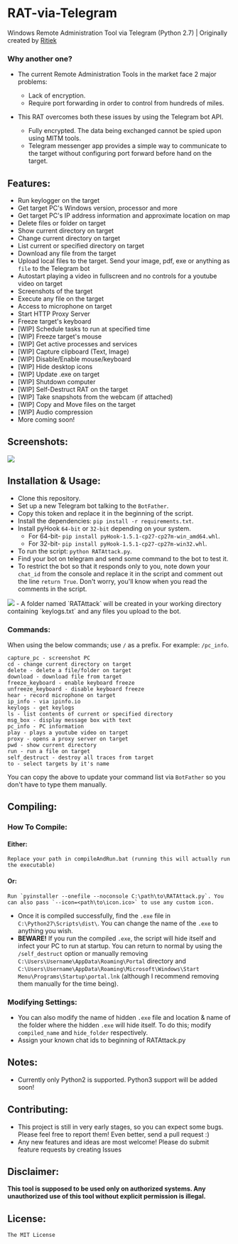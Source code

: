 # RAT-via-Telegram

Windows Remote Administration Tool via Telegram (Python 2.7) | Originally created by <a href="http://github.com/Ritiek">Ritiek</a>

### Why another one?

- The current Remote Administration Tools in the market face 2 major problems:

    - Lack of encryption.
    - Require port forwarding in order to control from hundreds of miles.

- This RAT overcomes both these issues by using the Telegram bot API.

    - Fully encrypted. The data being exchanged cannot be spied upon using MITM tools.
    - Telegram messenger app provides a simple way to communicate to the target without configuring port forward before hand on the target.

## Features:

- Run keylogger on the target
- Get target PC's Windows version, processor and more
- Get target PC's IP address information and approximate location on map
- Delete files or folder on target
- Show current directory on target
- Change current directory on target
- List current or specified directory on target
- Download any file from the target
- Upload local files to the target. Send your image, pdf, exe or anything as `file` to the Telegram bot
- Autostart playing a video in fullscreen and no controls for a youtube video on target
- Screenshots of the target
- Execute any file on the target
- Access to microphone on target
- Start HTTP Proxy Server
- Freeze target's keyboard
- [WIP] Schedule tasks to run at specified time
- [WIP] Freeze target's mouse
- [WIP] Get active processes and services
- [WIP] Capture clipboard (Text, Image)
- [WIP] Disable/Enable mouse/keyboard
- [WIP] Hide desktop icons
- [WIP] Update .exe on target
- [WIP] Shutdown computer
- [WIP] Self-Destruct RAT on the target
- [WIP] Take snapshots from the webcam (if attached)
- [WIP] Copy and Move files on the target
- [WIP] Audio compression
- More coming soon!

## Screenshots:

<img src="http://i.imgur.com/I5nzrbz.jpg">

## Installation & Usage:

- Clone this repository.
- Set up a new Telegram bot talking to the `BotFather`.
- Copy this token and replace it in the beginning of the script.
- Install the dependencies: `pip install -r requirements.txt`.
- Install pyHook `64-bit` or `32-bit` depending on your system.
    - For 64-bit- `pip install pyHook-1.5.1-cp27-cp27m-win_amd64.whl`.
    - For 32-bit- `pip install pyHook-1.5.1-cp27-cp27m-win32.whl`.
- To run the script: `python RATAttack.py`.
- Find your bot on telegram and send some command to the bot to test it.
- To restrict the bot so that it responds only to you, note down your `chat_id` from the console and replace it in the script and comment out the line `return True`. Don't worry, you'll know when you read the comments in the script.
<img src="http://i.imgur.com/XKARtrp.png">
- A folder named `RATAttack` will be created in your working directory containing `keylogs.txt` and any files you upload to the bot.

### Commands:

When using the below commands; use `/` as a prefix. For example: `/pc_info`.

```
capture_pc - screenshot PC
cd - change current directory on target
delete - delete a file/folder on target
download - download file from target
freeze_keyboard - enable keyboard freeze
unfreeze_keyboard - disable keyboard freeze
hear - record microphone on target
ip_info - via ipinfo.io
keylogs - get keylogs
ls - list contents of current or specified directory
msg_box - display message box with text
pc_info - PC information
play - plays a youtube video on target
proxy - opens a proxy server on target
pwd - show current directory
run - run a file on target
self_destruct - destroy all traces from target
to - select targets by it's name
```

You can copy the above to update your command list via `BotFather` so you don't have to type them manually.

## Compiling:

### How To Compile:
#### Either:
	Replace your path in compileAndRun.bat (running this will actually run the executable)
#### Or:
	Run `pyinstaller --onefile --noconsole C:\path\to\RATAttack.py`. You can also pass `--icon=<path\to\icon.ico>` to use any custom icon.
- Once it is compiled successfully, find the `.exe` file in `C:\Python27\Scripts\dist\`. You can change the name of the `.exe` to anything you wish.
- **BEWARE!** If you run the compiled `.exe`, the script will hide itself and infect your PC to run at startup. You can return to normal by using the `/self_destruct` option or manually removing `C:\Users\Username\AppData\Roaming\Portal` directory and `C:\Users\Username\AppData\Roaming\Microsoft\Windows\Start Menu\Programs\Startup\portal.lnk` (although I recommend removing them manually for the time being).

### Modifying Settings:

- You can also modify the name of hidden `.exe` file and location & name of the folder where the hidden `.exe` will hide itself. To do this; modify `compiled_name` and `hide_folder` respectively.
- Assign your known chat ids to beginning of RATAttack.py

## Notes:

- Currently only Python2 is supported. Python3 support will be added soon!

## Contributing:

- This project is still in very early stages, so you can expect some bugs. Please feel free to report them! Even better, send a pull request :)
- Any new features and ideas are most welcome! Please do submit feature requests by creating Issues

## Disclaimer:

**This tool is supposed to be used only on authorized systems. Any unauthorized use of this tool without explicit permission is illegal.**

## License:

`The MIT License`
